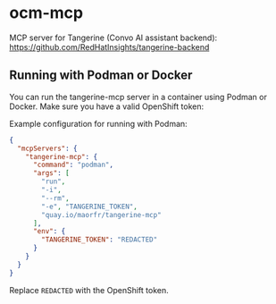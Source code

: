 # ocm-mcp

MCP server for Tangerine (Convo AI assistant backend): https://github.com/RedHatInsights/tangerine-backend

## Running with Podman or Docker

You can run the tangerine-mcp server in a container using Podman or Docker. Make sure you have a valid OpenShift token:

Example configuration for running with Podman:

```json
{
  "mcpServers": {
    "tangerine-mcp": {
      "command": "podman",
      "args": [
        "run",
        "-i",
        "--rm",
        "-e", "TANGERINE_TOKEN",
        "quay.io/maorfr/tangerine-mcp"
      ],
      "env": {
        "TANGERINE_TOKEN": "REDACTED"
      }
    }
  }
}
```

Replace `REDACTED` with the OpenShift token.
